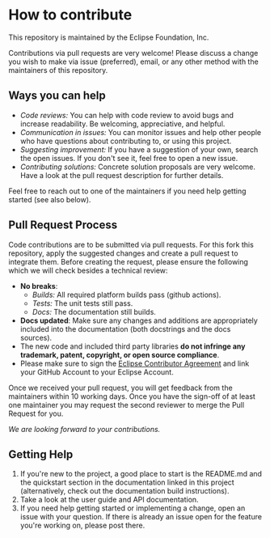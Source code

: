 How to contribute
=================

This repository is maintained by the Eclipse Foundation, Inc.

Contributions via pull requests are very welcome!
Please discuss a change you wish to make via issue (preferred), email,
or any other method with the maintainers of this repository.

Ways you can help
------------------

- *Code reviews:*
  You can help with code review to avoid bugs and increase readability.
  Be welcoming, appreciative, and helpful.
- *Communication in issues:*
  You can monitor issues and help other people who have questions about
  contributing to, or using this project.
- *Suggesting improvement:*
  If you have a suggestion of your own, search the open issues.
  If you don't see it, feel free to open a new issue.
- *Contributing solutions:*
  Concrete solution proposals are very welcome.
  Have a look at the pull request description for further details.
    
Feel free to reach out to one of the maintainers if you need help
getting started (see also below).


Pull Request Process
---------------------

Code contributions are to be submitted via pull requests.
For this fork this repository, apply the suggested changes and create a
pull request to integrate them.
Before creating the request, please ensure the following which we will check
besides a technical review:

- **No breaks**:
  - *Builds:* All required platform builds pass (github actions).
  - *Tests:* The unit tests still pass.
  - *Docs:* The documentation still builds.
- **Docs updated**: Make sure any changes and additions are appropriately
  included into the documentation (both docstrings and the docs sources).
- The new code and included third party libraries **do not infringe
  any trademark, patent, copyright, or open source compliance**.
- Please make sure to sign the [Eclipse Contributor Agreement](https://www.eclipse.org/legal/ECA.php)
  and link your GitHub Account to your Eclipse Account.

Once we received your pull request, you will get feedback from the maintainers
within 10 working days.
Once you have the sign-off of at least one maintainer you may request the
second reviewer to merge the Pull Request for you.

*We are looking forward to your contributions.*


Getting Help
-------------

1. If you're new to the project, a good place to start is the
   README.md and the quickstart section in the documentation linked in this project
   (alternatively, check out the documentation build instructions). 
2. Take a look at the user guide and API documentation.
3. If you need help getting started or implementing a change,
   open an issue with your question.
   If there is already an issue open for the feature you're working on,
   please post there.
